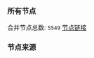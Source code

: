 ### 所有节点
合并节点总数: `5549`
[节点链接](https://github.com/rzhy1/33/raw/master/sub/sub_merge_base64.txt)

### 节点来源
